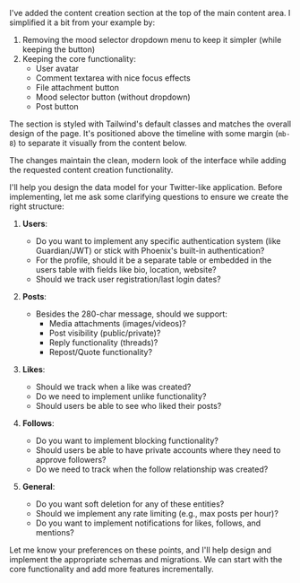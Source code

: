 I've added the content creation section at the top of the main content area. I simplified it a bit from your example by:

1. Removing the mood selector dropdown menu to keep it simpler (while keeping the button)
2. Keeping the core functionality:
   - User avatar
   - Comment textarea with nice focus effects
   - File attachment button
   - Mood selector button (without dropdown)
   - Post button

The section is styled with Tailwind's default classes and matches the overall design of the page. It's positioned above the timeline with some margin (`mb-8`) to separate it visually from the content below.

The changes maintain the clean, modern look of the interface while adding the requested content creation functionality.

I'll help you design the data model for your Twitter-like application. Before implementing, let me ask some clarifying questions to ensure we create the right structure:

1. **Users**:
   - Do you want to implement any specific authentication system (like Guardian/JWT) or stick with Phoenix's built-in authentication?
   - For the profile, should it be a separate table or embedded in the users table with fields like bio, location, website?
   - Should we track user registration/last login dates?

2. **Posts**:
   - Besides the 280-char message, should we support:
     - Media attachments (images/videos)?
     - Post visibility (public/private)?
     - Reply functionality (threads)?
     - Repost/Quote functionality?

3. **Likes**:
   - Should we track when a like was created?
   - Do we need to implement unlike functionality?
   - Should users be able to see who liked their posts?

4. **Follows**:
   - Do you want to implement blocking functionality?
   - Should users be able to have private accounts where they need to approve followers?
   - Do we need to track when the follow relationship was created?

5. **General**:
   - Do you want soft deletion for any of these entities?
   - Should we implement any rate limiting (e.g., max posts per hour)?
   - Do you want to implement notifications for likes, follows, and mentions?

Let me know your preferences on these points, and I'll help design and implement the appropriate schemas and migrations. We can start with the core functionality and add more features incrementally. 